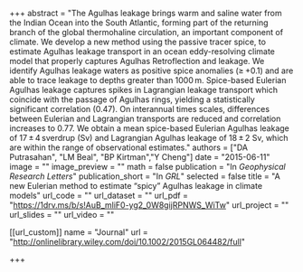+++
abstract = "The Agulhas leakage brings warm and saline water from the Indian Ocean into the South Atlantic, forming part of the returning branch of the global thermohaline circulation, an important component of climate. We develop a new method using the passive tracer spice, to estimate Agulhas leakage transport in an ocean eddy-resolving climate model that properly captures Agulhas Retroflection and leakage. We identify Agulhas leakage waters as positive spice anomalies (≥ +0.1) and are able to trace leakage to depths greater than 1000 m. Spice-based Eulerian Agulhas leakage captures spikes in Lagrangian leakage transport which coincide with the passage of Agulhas rings, yielding a statistically significant correlation (0.47). On interannual times scales, differences between Eulerian and Lagrangian transports are reduced and correlation increases to 0.77. We obtain a mean spice-based Eulerian Agulhas leakage of 17 ± 4 sverdrup (Sv) and Lagrangian Agulhas leakage of 18 ± 2 Sv, which are within the range of observational estimates."
authors = ["DA Putrasahan", "LM Beal", "BP Kirtman","Y Cheng"]
date = "2015-06-11"
image = ""
image_preview = ""
math = false
publication = "In *Geophysical Research Letters*"
publication_short = "In *GRL*"
selected = false
title = "A new Eulerian method to estimate “spicy” Agulhas leakage in climate models"
url_code = ""
url_dataset = ""
url_pdf = "https://1drv.ms/b/s!AuB_mliF0-yg2_0W8gijRPNWS_WiTw"
url_project = ""
url_slides = ""
url_video = ""

[[url_custom]]
name = "Journal"
url = "http://onlinelibrary.wiley.com/doi/10.1002/2015GL064482/full"

+++
